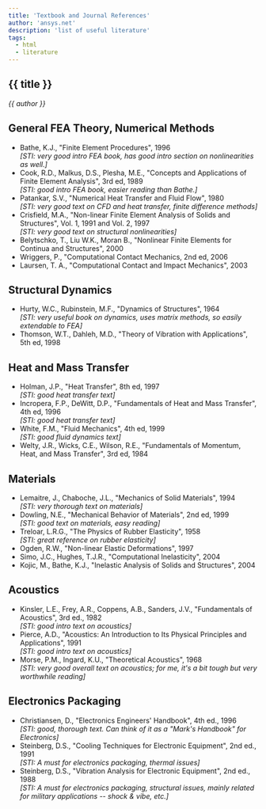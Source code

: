 ```yaml
---
title: 'Textbook and Journal References'
author: 'ansys.net'
description: 'list of useful literature'
tags:
  - html
  - literature
---
```


## {{ title }}

_{{ author }}_

## General FEA Theory, Numerical Methods

<ul>
  <li>Bathe, K.J., "Finite Element Procedures", 1996<br>
    <i class="itemsmall">[STI: very good intro FEA book, has good intro section on nonlinearities as well.]</i><br>
  <li>Cook, R.D., Malkus, D.S., Plesha, M.E., "Concepts and Applications of Finite Element Analysis", 3rd ed, 1989<br>
    <i class="itemsmall">[STI: good intro FEA book, easier reading than Bathe.]</i><br>
  <li>Patankar, S.V., "Numerical Heat Transfer and Fluid Flow", 1980<br>
    <i class="itemsmall">[STI: very good text on CFD and heat transfer, finite difference methods]</i><br>
  <li>Crisfield, M.A., "Non-linear Finite Element Analysis of Solids and Structures", Vol. 1, 1991 and Vol. 2, 1997<br>
    <i class="itemsmall">[STI: very good text on structural nonlinearities]</i>
  <li>Belytschko, T., Liu W.K., Moran B., "Nonlinear Finite Elements for Continua and Structures", 2000
  <li>Wriggers, P., "Computational Contact Mechanics, 2nd ed, 2006
  <li>Laursen, T. A., "Computational Contact and Impact Mechanics", 2003
</ul>

## Structural Dynamics

<ul>
  <li class="itemcirc">Hurty, W.C., Rubinstein, M.F., "Dynamics of Structures", 1964<br>
  <i class="itemsmall">[STI: very useful book on dynamics, uses matrix methods, so easily extendable to FEA]</i><br>
  <li class="itemcirc">Thomson, W.T., Dahleh, M.D., "Theory of Vibration with Applications", 5th ed, 1998<br>
</ul>

## Heat and Mass Transfer

<ul>
  <li class="itemcirc">Holman, J.P., "Heat Transfer", 8th ed, 1997<br>
  <i class="itemsmall">[STI: good heat transfer text]</i>
  <li class="itemcirc">Incropera, F.P., DeWitt, D.P., "Fundamentals of Heat and Mass Transfer", 4th ed, 1996<br>
  <i class="itemsmall">[STI: good heat transfer text]</i>
  <li class="itemcirc">White, F.M., "Fluid Mechanics", 4th ed, 1999<br>
  <i class="itemsmall">[STI: good fluid dynamics text]</i>
  <li class="itemcirc">Welty, J.R., Wicks, C.E., Wilson, R.E., "Fundamentals of Momentum, Heat, and Mass Transfer", 3rd ed, 1984<br>
</ul>

## Materials

<ul>
  <li class="itemcirc">Lemaitre, J., Chaboche, J.L., "Mechanics of Solid Materials", 1994<br>
  <i class="itemsmall">[STI: very thorough text on materials]</i>
  <li class="itemcirc">Dowling, N.E., "Mechanical Behavior of Materials", 2nd ed, 1999<br>
  <i class="itemsmall">[STI: good text on materials, easy reading]</i>
  <li class="itemcirc">Treloar, L.R.G., "The Physics of Rubber Elasticity", 1958<br>
  <i class="itemsmall">[STI: great reference on rubber elasticity]</i>
  <li class="itemcirc">Ogden, R.W., "Non-linear Elastic Deformations", 1997
  <li class="itemcirc">Simo, J.C., Hughes, T.J.R., "Computational Inelasticity", 2004
  <li class="itemcirc">Kojic, M., Bathe, K.J., "Inelastic Analysis of Solids and Structures", 2004
</ul>

## Acoustics

<ul>
  <li class="itemcirc">Kinsler, L.E., Frey, A.R., Coppens, A.B., Sanders, J.V., "Fundamentals of Acoustics", 3rd ed., 1982<br>
  <i class="itemsmall">[STI: good intro text on acoustics]</i><br>
  <li class="itemcirc">Pierce, A.D., "Acoustics: An Introduction to Its Physical Principles and Applications", 1991<br>
  <i class="itemsmall">[STI: good intro text on acoustics]</i><br>
  <li class="itemcirc">Morse, P.M., Ingard, K.U., "Theoretical Acoustics", 1968<br>
  <i class="itemsmall">[STI: very good overall text on acoustics; for me, it's a bit tough but very worthwhile reading]</i><br>
</ul>

## Electronics Packaging

<ul>
  <li class="itemcirc">Christiansen, D., "Electronics Engineers' Handbook", 4th ed., 1996<br>
  <i class="itemsmall">[STI: good, thorough text.  Can think of it as a "Mark's Handbook" for Electronics]</i><br>
  <li class="itemcirc">Steinberg, D.S., "Cooling Techniques for Electronic Equipment", 2nd ed., 1991<br>
  <i class="itemsmall">[STI: A must for electronics packaging, thermal issues]</i><br>
  <li class="itemcirc">Steinberg, D.S., "Vibration Analysis for Electronic Equipment", 2nd ed., 1988<br>
  <i class="itemsmall">[STI: A must for electronics packaging, structural issues, mainly related for military applications -- shock &amp; vibe, etc.]</i><br>
</ul>
